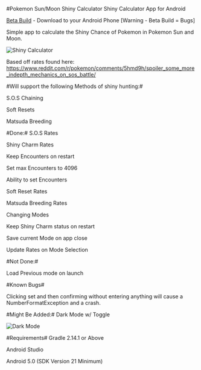 #Pokemon Sun/Moon Shiny Calculator
Shiny Calculator App for Android

[Beta Build](https://github.com/MrHDR/Sun-Moon_ShinyCalc/raw/master/com.hdr.shinycalculator-Beta.apk) - Download to your Android Phone [Warning - Beta Build = Bugs]

Simple app to calculate the Shiny Chance of Pokemon in Pokemon Sun and Moon.

![Shiny Calculator](http://i.imgur.com/5oeDCmW.png?1)

Based off rates found here: https://www.reddit.com/r/pokemon/comments/5hmd9h/spoiler_some_more_indepth_mechanics_on_sos_battle/

#Will support the following Methods of shiny hunting:#

 S.O.S Chaining
 
 Soft Resets
 
 Matsuda Breeding

#Done:#
S.O.S Rates

Shiny Charm Rates

Keep Encounters on restart

Set max Encounters to 4096

Ability to set Encounters

Soft Reset Rates

Matsuda Breeding Rates

Changing Modes

Keep Shiny Charm status on restart

Save current Mode on app close

Update Rates on Mode Selection

#Not Done:#

Load Previous mode on launch

#Known Bugs#

Clicking set and then confirming without entering anything will cause a NumberFormatException and a crash.
 
#Might Be Added:#
Dark Mode w/ Toggle

![Dark Mode](http://i.imgur.com/e90f6pc.png)

#Requirements#
Gradle 2.14.1 or Above

Android Studio

Android 5.0 (SDK Version 21 Minimum)
